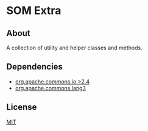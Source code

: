 # SOM Extra
## About
A collection of utility and helper classes and methods.

## Dependencies
- [org.apache.commons.io >2.4](https://commons.apache.org/proper/commons-io/download_io.cgi)
- [org.apache.commons.lang3](https://commons.apache.org/proper/commons-lang/)

## License
[MIT](https://github.com/site-o-matic/extra/blob/master/LICENSE)
